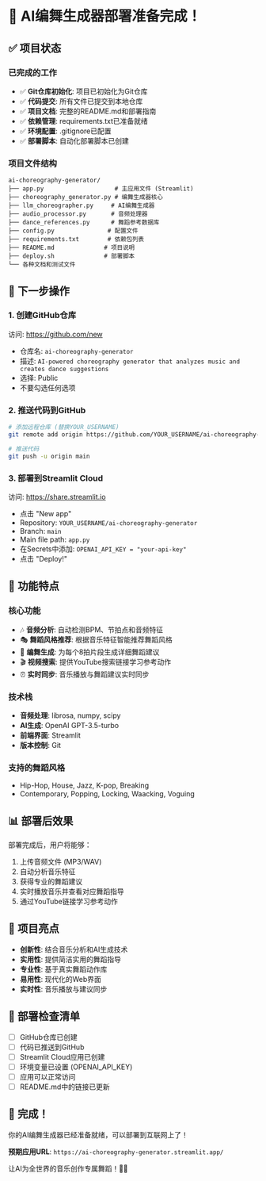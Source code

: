 # 🎉 AI编舞生成器部署准备完成！

## ✅ 项目状态

### 已完成的工作
- ✅ **Git仓库初始化**: 项目已初始化为Git仓库
- ✅ **代码提交**: 所有文件已提交到本地仓库
- ✅ **项目文档**: 完整的README.md和部署指南
- ✅ **依赖管理**: requirements.txt已准备就绪
- ✅ **环境配置**: .gitignore已配置
- ✅ **部署脚本**: 自动化部署脚本已创建

### 项目文件结构
```
ai-choreography-generator/
├── app.py                    # 主应用文件 (Streamlit)
├── choreography_generator.py # 编舞生成器核心
├── llm_choreographer.py     # AI编舞生成器
├── audio_processor.py       # 音频处理器
├── dance_references.py      # 舞蹈参考数据库
├── config.py               # 配置文件
├── requirements.txt        # 依赖包列表
├── README.md              # 项目说明
├── deploy.sh              # 部署脚本
└── 各种文档和测试文件
```

## 🚀 下一步操作

### 1. 创建GitHub仓库
访问: https://github.com/new
- 仓库名: `ai-choreography-generator`
- 描述: `AI-powered choreography generator that analyzes music and creates dance suggestions`
- 选择: Public
- 不要勾选任何选项

### 2. 推送代码到GitHub
```bash
# 添加远程仓库 (替换YOUR_USERNAME)
git remote add origin https://github.com/YOUR_USERNAME/ai-choreography-generator.git

# 推送代码
git push -u origin main
```

### 3. 部署到Streamlit Cloud
访问: https://share.streamlit.io
- 点击 "New app"
- Repository: `YOUR_USERNAME/ai-choreography-generator`
- Branch: `main`
- Main file path: `app.py`
- 在Secrets中添加: `OPENAI_API_KEY = "your-api-key"`
- 点击 "Deploy!"

## 🎯 功能特点

### 核心功能
- 🎶 **音频分析**: 自动检测BPM、节拍点和音频特征
- 🎭 **舞蹈风格推荐**: 根据音乐特征智能推荐舞蹈风格
- 💃 **编舞生成**: 为每个8拍片段生成详细舞蹈建议
- 🎬 **视频搜索**: 提供YouTube搜索链接学习参考动作
- ⏰ **实时同步**: 音乐播放与舞蹈建议实时同步

### 技术栈
- **音频处理**: librosa, numpy, scipy
- **AI生成**: OpenAI GPT-3.5-turbo
- **前端界面**: Streamlit
- **版本控制**: Git

### 支持的舞蹈风格
- Hip-Hop, House, Jazz, K-pop, Breaking
- Contemporary, Popping, Locking, Waacking, Voguing

## 📊 部署后效果

部署完成后，用户将能够：
1. 上传音频文件 (MP3/WAV)
2. 自动分析音乐特征
3. 获得专业的舞蹈建议
4. 实时播放音乐并查看对应舞蹈指导
5. 通过YouTube链接学习参考动作

## 🎉 项目亮点

- **创新性**: 结合音乐分析和AI生成技术
- **实用性**: 提供简洁实用的舞蹈指导
- **专业性**: 基于真实舞蹈动作库
- **易用性**: 现代化的Web界面
- **实时性**: 音乐播放与建议同步

## 📝 部署检查清单

- [ ] GitHub仓库已创建
- [ ] 代码已推送到GitHub
- [ ] Streamlit Cloud应用已创建
- [ ] 环境变量已设置 (OPENAI_API_KEY)
- [ ] 应用可以正常访问
- [ ] README.md中的链接已更新

## 🎵 完成！

你的AI编舞生成器已经准备就绪，可以部署到互联网上了！

**预期应用URL**: `https://ai-choreography-generator.streamlit.app/`

让AI为全世界的音乐创作专属舞蹈！🎵💃
